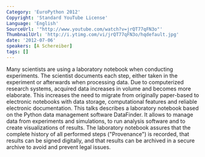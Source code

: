 ```yaml
---
Category: 'EuroPython 2012'
Copyright: 'Standard YouTube License'
Language: 'English'
SourceUrl: '"http://www.youtube.com/watch?v=jrQT77qFN3o"'
ThumbnailUrl: 'http://i.ytimg.com/vi/jrQT77qFN3o/hqdefault.jpg'
date: '2012-07-06'
speakers: [A Schereiber]
tags: []
---
```

Many scientists are using a laboratory notebook when conducting experiments.
The scientist documents each step, either taken in the experiment or
afterwards when processing data. Due to computerized research systems,
acquired data increases in volume and becomes more elaborate. This increases
the need to migrate from originally paper-based to electronic notebooks with
data storage, computational features and reliable electronic documentation.
This talks describes a laboratory notebook based on the Python data management
software DataFinder. It allows to manage data from experiments and
simulations, to run analysis software and to create visualizations of results.
The laboratory notebook assures that the complete history of all performed
steps ("Provenance") is recorded, that results can be signed digitally, and
that results can be archived in a secure archive to avoid and prevent legal
issues.

